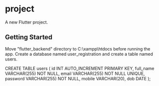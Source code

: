 # project

A new Flutter project.

## Getting Started

Move "flutter_backend" directory to C:\xampp\htdocs before running the app.
Create a database named user_registration and create a table named users.

CREATE TABLE users (
    id INT AUTO_INCREMENT PRIMARY KEY,
    full_name VARCHAR(255) NOT NULL,
    email VARCHAR(255) NOT NULL UNIQUE,
    password VARCHAR(255) NOT NULL,
    mobile VARCHAR(20),
    dob DATE
);
